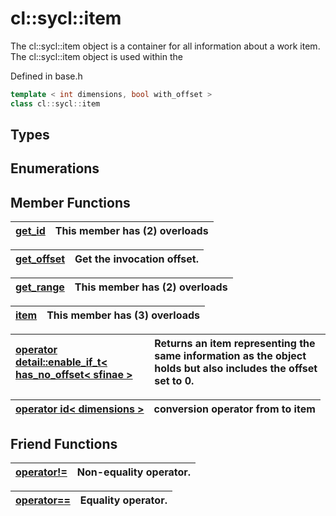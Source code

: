 # cl::sycl::item

The cl::sycl::item object is a container for all information about a work item. The cl::sycl::item object is used within the 

Defined in base.h

```cpp
template < int dimensions, bool with_offset >
class cl::sycl::item
```

## Types

## Enumerations

## Member Functions

| [get_id](./functions/get_id/README.md) | This member has (2) overloads |
| :--- | :--- |

| [get_offset](./functions/get_offset/README.md) | Get the invocation offset.  |
| :--- | :--- |

| [get_range](./functions/get_range/README.md) | This member has (2) overloads |
| :--- | :--- |

| [item](./functions/item/README.md) | This member has (3) overloads |
| :--- | :--- |

| [operator detail::enable_if_t< has_no_offset< sfinae >](./functions/operatordetail::enable_if_t<has_no_offset<sfinae>/README.md) | Returns an item representing the same information as the object holds but also includes the offset set to 0.  |
| :--- | :--- |

| [operator id< dimensions >](./functions/operatorid<dimensions>/README.md) | conversion operator from  to item |
| :--- | :--- |


## Friend Functions

| [operator!=](./functions/operator!=/README.md) | Non-equality operator.  |
| :--- | :--- |

| [operator==](./functions/operator==/README.md) | Equality operator.  |
| :--- | :--- |

